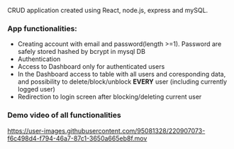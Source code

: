 CRUD application created using React, node.js, express and mySQL.
### App functionalities:
* Creating account with email and password(length >=1). Password are safely stored hashed by bcrypt in mysql DB
* Authentication
* Access to Dashboard only for authenticated users
* In the Dashboard access to table with all users and coresponding data, and possibility to delete/block/unblock **EVERY** user (including currently logged user)
* Redirection to login screen after blocking/deleting current user
### Demo video of all functionalities
https://user-images.githubusercontent.com/95081328/220907073-f6c498d4-f794-46a7-87c1-3650a665eb8f.mov

